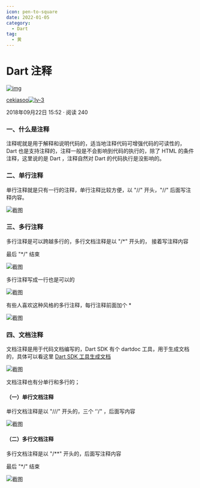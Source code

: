 ```yaml
---
icon: pen-to-square
date: 2022-01-05
category:
  - Dart
tag:
  - 黄
---
```


# Dart 注释

[![img](./FILES/dart_explain.md/7ada550c.webp)](https://juejin.cn/user/184373684214733)

[cekiasoo![lv-3](./FILES/dart_explain.md/3a6db764.webp)](https://juejin.cn/user/184373684214733)

2018年09月22日 15:52 ·  阅读 240

### 一、什么是注释

注释呢就是用于解释和说明代码的，适当地注释代码可增强代码的可读性的，Dart 也是支持注释的，注释一般是不会影响到代码的执行的，除了 HTML 的条件注释，这里说的是 Dart ，注释自然对 Dart 的代码执行是没影响的。

### 二、单行注释

单行注释就是只有一行的注释，单行注释比较方便，以 "//" 开头，"//" 后面写注释内容。



![截图](./FILES/dart_explain.md/9ca31544.png)



### 三、多行注释

多行注释是可以跨越多行的，多行文档注释是以 "/*" 开头的， 接着写注释内容

最后 "*/" 结束



![截图](./FILES/dart_explain.md/39dad13b.png)



多行注释写成一行也是可以的



![截图](./FILES/dart_explain.md/095142e6.png)



有些人喜欢这种风格的多行注释，每行注释前面加个 *



![截图](./FILES/dart_explain.md/74ad8be7.png)



### 四、文档注释

文档注释是用于代码文档编写的，Dart SDK 有个 dartdoc 工具，用于生成文档的，具体可以看这里 [Dart SDK 工具生成文档](https://link.juejin.cn/?target=https%3A%2F%2Fgithub.com%2Fdart-lang%2Fdartdoc%23generating-docs)



![截图](./FILES/dart_explain.md/421c78a7.png)

文档注释也有分单行和多行的；



#### （一）单行文档注释

单行文档注释是以 "///" 开头的，三个 ‘'/" ，后面写内容



![截图](./FILES/dart_explain.md/abb5cec6.png)



#### （二）多行文档注释

多行文档注释是以 "/**" 开头的，后面写注释内容

最后 "*/" 结束



![截图](./FILES/dart_explain.md/091869b0.png)